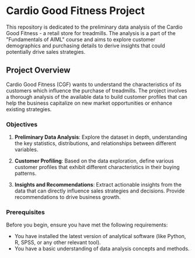 # Cardio Good Fitness Project

This repository is dedicated to the preliminary data analysis of the Cardio Good Fitness - a retail store for treadmills. The analysis is a part of the "Fundamentals of AIML" course and aims to explore customer demographics and purchasing details to derive insights that could potentially drive sales strategies.

## Project Overview

Cardio Good Fitness (CGF) wants to understand the characteristics of its customers which influence the purchase of treadmills. The project involves a thorough analysis of the available data to build customer profiles that can help the business capitalize on new market opportunities or enhance existing strategies.

### Objectives

1. **Preliminary Data Analysis**: Explore the dataset in depth, understanding the key statistics, distributions, and relationships between different variables.

2. **Customer Profiling**: Based on the data exploration, define various customer profiles that exhibit different characteristics in their buying patterns.

3. **Insights and Recommendations**: Extract actionable insights from the data that can directly influence sales strategies and decisions. Provide recommendations to drive business growth.

### Prerequisites

Before you begin, ensure you have met the following requirements:

- You have installed the latest version of analytical software (like Python, R, SPSS, or any other relevant tool).
- You have a basic understanding of data analysis concepts and methods.
